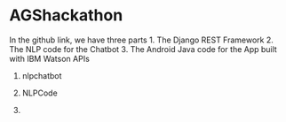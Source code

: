 # AGShackathon
In the github link, we have three parts  1. The Django REST Framework 2. The NLP code for the Chatbot 3. The Android Java code for the App built with IBM Watson APIs


1. nlpchatbot

2. NLPCode

3. 
